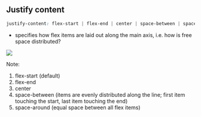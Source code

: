 ## Justify content

```css
justify-content: flex-start | flex-end | center | space-between | space-around;
```

- specifies how flex items are laid out along the main axis, i.e. how is free space distributed?

![](images/justifyContent.svg)

Note:
1. flex-start (default)
2. flex-end
3. center
4. space-between (items are evenly distributed along the line; first item touching the start, last item touching the end)
5. space-around (equal space between all flex items)
